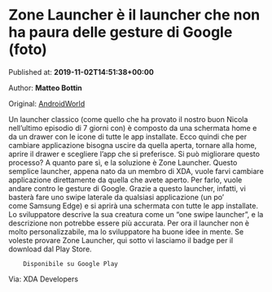 
# Zone Launcher è il launcher che non ha paura delle gesture di Google (foto)

Published at: **2019-11-02T14:51:38+00:00**

Author: **Matteo Bottin**

Original: [AndroidWorld](https://www.androidworld.it/2019/11/02/zone-launcher-launcher-non-paura-delle-gesture-google-foto-677618/?utm_source=Telegram&utm_medium=referral&utm_campaign=androidworld-telegram)

Un launcher classico (come quello che ha provato il nostro buon Nicola nell’ultimo episodio di 7 giorni con) è composto da una schermata home e da un drawer con le icone di tutte le app installate. Ecco quindi che per cambiare applicazione bisogna uscire da quella aperta, tornare alla home, aprire il drawer e scegliere l’app che si preferisce. Si può migliorare questo processo?
A quanto pare sì, e la soluzione è Zone Launcher. Questo semplice launcher, appena nato da un membro di XDA, vuole farvi cambiare applicazione direttamente da quella che avete aperto. Per farlo, vuole andare contro le gesture di Google.
Grazie a questo launcher, infatti, vi basterà fare uno swipe laterale da qualsiasi applicazione (un po’ come Samsung Edge) e si aprirà una schermata con tutte le app installate. Lo sviluppatore descrive la sua creatura come un “one swipe launcher”, e la descrizione non potrebbe essere più accurata.
Per ora il launcher non è molto personalizzabile, ma lo sviluppatore ha buone idee in mente. Se voleste provare Zone Launcher, qui sotto vi lasciamo il badge per il download dal Play Store.

        Disponibile su Google Play
      
Via: XDA Developers
